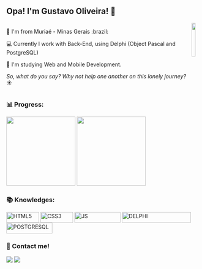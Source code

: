 ## Opa! I'm Gustavo Oliveira! 🤘

<div style="display:flex;">
  <div width="50%">
    <p> 🤠 I'm from Muriaé - Minas Gerais :brazil: </p>
    <p>
 💻 Currently I work with Back-End, using Delphi (Object Pascal and PostgreSQL) </p>
    <p> 🌱 I'm studying Web and Mobile Development. </p>
    <p><i>So, what do you say? Why not help one another on this lonely journey?</i> ☀</p>
  </div>
  <div>
   <img style="width: 70%;" src="https://steamuserimages-a.akamaihd.net/ugc/1763692605134550571/9CFF83AC64D215F2BABA04A27DAFD0FA4A0B532C/?imw=5000&imh=5000&ima=fit&impolicy=Letterbox&imcolor=%23000000&letterbox=false">
  </div>
</div>

### 📊 Progress:

<div>
  <img height="180em" src="https://github-readme-stats.vercel.app/api?username=gstvoli&show_icons=true&theme=synthwave&include_all_commits=true&count_private=true"/>
  <img height="180em" src="https://github-readme-stats.vercel.app/api/top-langs/?username=gstvoli&layout=compact&langs_count=7&theme=synthwave"/>
</div>
  
### 📚 Knowledges:  
<div style="display: inline_block">
  <img align="center" alt="HTML5" height="28" width="85" src="https://img.shields.io/badge/HTML5-E34F26?style=for-the-badge&logo=html5&logoColor=white">
  <img align="center" alt="CSS3" height="28" width="85" src="https://img.shields.io/badge/CSS3-1572B6?style=for-the-badge&logo=css3&logoColor=white">
  <img align="center" alt="JS" height="28" width="120" src="https://img.shields.io/badge/JavaScript-F7DF1E?style=for-the-badge&logo=javascript&logoColor=black">
  <img align="center" alt="DELPHI" height="28" width="180" src="https://img.shields.io/badge/Delphi_RAD_Studio-B22222?style=for-the-badge&logo=delphi&logoColor=white">
  <img align="center" alt="POSTGRESQL" height="28" width="120" src="https://img.shields.io/badge/PostgreSQL-316192?style=for-the-badge&logo=postgresql&logoColor=white">
 </div>

### 🤝 Contact me!

<div style="display: inline_block" align="left"> 
 <a href="mailto:guga.oli.1357@gmail.com"><img src="https://img.shields.io/badge/-Gmail-%6433?style=for-the-badge&logo=gmail&logoColor=white" target="_blank"></a>
 <a href="https://www.linkedin.com/in/gustavoliveira39/" target="_blank"><img src="https://img.shields.io/badge/-LinkedIn-%230077B5?style=for-the-badge&logo=linkedin&logoColor=white" target="_blank"></a>
</div>
